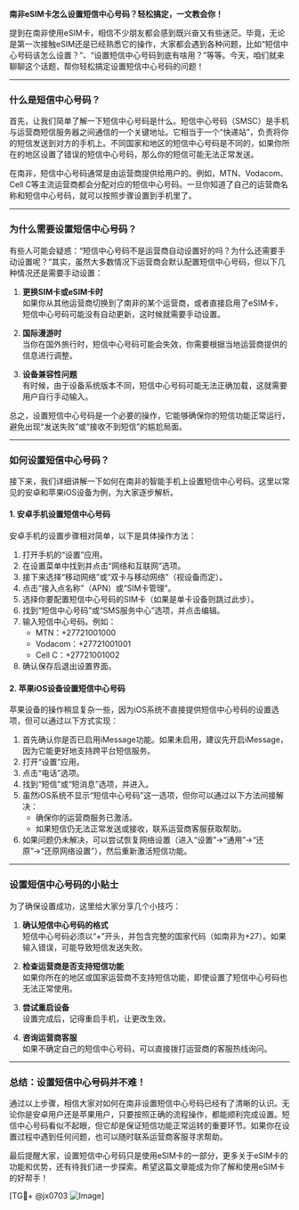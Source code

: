 **南非eSIM卡怎么设置短信中心号码？轻松搞定，一文教会你！**

提到在南非使用eSIM卡，相信不少朋友都会感到既兴奋又有些迷茫。毕竟，无论是第一次接触eSIM还是已经熟悉它的操作，大家都会遇到各种问题，比如“短信中心号码该怎么设置？”、“设置短信中心号码到底有啥用？”等等。今天，咱们就来聊聊这个话题，帮你轻松搞定设置短信中心号码的问题！

---

### **什么是短信中心号码？**
首先，让我们简单了解一下短信中心号码是什么。短信中心号码（SMSC）是手机与运营商短信服务器之间通信的一个关键地址。它相当于一个“快递站”，负责将你的短信发送到对方的手机上。不同国家和地区的短信中心号码是不同的，如果你所在的地区设置了错误的短信中心号码，那么你的短信可能无法正常发送。

在南非，短信中心号码通常是由运营商提供给用户的。例如，MTN、Vodacom、Cell C等主流运营商都会分配对应的短信中心号码。一旦你知道了自己的运营商名称和短信中心号码，就可以按照步骤设置到手机里了。

---

### **为什么需要设置短信中心号码？**
有些人可能会疑惑：“短信中心号码不是运营商自动设置好的吗？为什么还需要手动设置呢？”其实，虽然大多数情况下运营商会默认配置短信中心号码，但以下几种情况还是需要手动设置：

1. **更换SIM卡或eSIM卡时**  
   如果你从其他运营商切换到了南非的某个运营商，或者直接启用了eSIM卡，短信中心号码可能没有自动更新，这时候就需要手动设置。

2. **国际漫游时**  
   当你在国外旅行时，短信中心号码可能会失效，你需要根据当地运营商提供的信息进行调整。

3. **设备兼容性问题**  
   有时候，由于设备系统版本不同，短信中心号码可能无法正确加载，这就需要用户自行手动输入。

总之，设置短信中心号码是一个必要的操作，它能够确保你的短信功能正常运行，避免出现“发送失败”或“接收不到短信”的尴尬局面。

---

### **如何设置短信中心号码？**

接下来，我们详细讲解一下如何在南非的智能手机上设置短信中心号码。这里以常见的安卓和苹果iOS设备为例，为大家逐步解析。

#### **1. 安卓手机设置短信中心号码**
安卓手机的设置步骤相对简单，以下是具体操作方法：

1. 打开手机的“设置”应用。
2. 在设置菜单中找到并点击“网络和互联网”选项。
3. 接下来选择“移动网络”或“双卡与移动网络”（视设备而定）。
4. 点击“接入点名称”（APN）或“SIM卡管理”。
5. 选择你要配置短信中心号码的SIM卡（如果是单卡设备则跳过此步）。
6. 找到“短信中心号码”或“SMS服务中心”选项，并点击编辑。
7. 输入短信中心号码。例如：
   - MTN：+27721001000
   - Vodacom：+27721001001
   - Cell C：+27721001002
8. 确认保存后退出设置界面。

#### **2. 苹果iOS设备设置短信中心号码**
苹果设备的操作稍显复杂一些，因为iOS系统不直接提供短信中心号码的设置选项，但可以通过以下方式实现：

1. 首先确认你是否已启用iMessage功能。如果未启用，建议先开启iMessage，因为它能更好地支持跨平台短信服务。
2. 打开“设置”应用。
3. 点击“电话”选项。
4. 找到“短信”或“短消息”选项，并进入。
5. 虽然iOS系统不显示“短信中心号码”这一选项，但你可以通过以下方法间接解决：
   - 确保你的运营商服务已激活。
   - 如果短信仍无法正常发送或接收，联系运营商客服获取帮助。
6. 如果问题仍未解决，可以尝试恢复网络设置（进入“设置”→“通用”→“还原”→“还原网络设置”），然后重新激活短信功能。

---

### **设置短信中心号码的小贴士**
为了确保设置成功，这里给大家分享几个小技巧：

1. **确认短信中心号码的格式**  
   短信中心号码必须以“+”开头，并包含完整的国家代码（如南非为+27）。如果输入错误，可能导致短信发送失败。

2. **检查运营商是否支持短信功能**  
   如果你所在的地区或国家运营商不支持短信功能，即使设置了短信中心号码也无法正常使用。

3. **尝试重启设备**  
   设置完成后，记得重启手机，让更改生效。

4. **咨询运营商客服**  
   如果不确定自己的短信中心号码，可以直接拨打运营商的客服热线询问。

---

### **总结：设置短信中心号码并不难！**

通过以上步骤，相信大家对如何在南非设置短信中心号码已经有了清晰的认识。无论你是安卓用户还是苹果用户，只要按照正确的流程操作，都能顺利完成设置。短信中心号码看似不起眼，但它却是保证短信功能正常运转的重要环节。如果你在设置过程中遇到任何问题，也可以随时联系运营商客服寻求帮助。

最后提醒大家，设置短信中心号码只是使用eSIM卡的一部分，更多关于eSIM卡的功能和优势，还有待我们进一步探索。希望这篇文章能成为你了解和使用eSIM卡的好帮手！

[TG💪+ @jx0703 ![Image](https://github.com/user-attachments/assets/dbca1d08-cadb-493c-b0ec-ad6f7a83f270)]